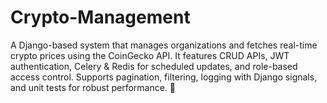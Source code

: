 # Crypto-Management
A Django-based system that manages organizations and fetches real-time crypto prices using the CoinGecko API. It features CRUD APIs, JWT authentication, Celery &amp; Redis for scheduled updates, and role-based access control. Supports pagination, filtering, logging with Django signals, and unit tests for robust performance. 🚀
